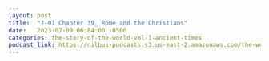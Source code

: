 ```yaml
---
layout: post
title:  "7-01 Chapter 39_ Rome and the Christians"
date:   2023-07-09 06:84:00 -0500
categories: the-story-of-the-world-vol-1-ancient-times
podcast_link: https://nilbus-podcasts.s3.us-east-2.amazonaws.com/the-well-trained-mind/The%20Story%20of%20the%20World%20Vol.%201%20Ancient%20Times/7-01%20Chapter%2039_%20Rome%20and%20the%20Christians.mp3
---
```

